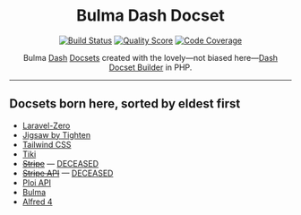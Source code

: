 <h1 align="center">Bulma Dash Docset</h1>

<p align="center">
    <a href="https://travis-ci.com/godbout/bulma-dash-docset"><img src="https://img.shields.io/travis/com/godbout/bulma-dash-docset/master.svg?style=flat-square" alt="Build Status"></a>
    <a href="https://scrutinizer-ci.com/g/godbout/bulma-dash-docset"><img src="https://img.shields.io/scrutinizer/g/godbout/bulma-dash-docset.svg?style=flat-square" alt="Quality Score"></a>
    <a href="https://scrutinizer-ci.com/g/godbout/bulma-dash-docset"><img src="https://scrutinizer-ci.com/g/godbout/bulma-dash-docset/badges/coverage.png?b=master" alt="Code Coverage"></a>
</p>

<p align="center">
    Bulma <a href="https://kapeli.com/dash">Dash</a> <a href="https://kapeli.com/docsets">Docsets</a> created with the lovely—not biased here—<a href="https://github.com/godbout/dash-docset-builder">Dash Docset Builder</a> in PHP.
</p>

___

## Docsets born here, sorted by eldest first

* [Laravel-Zero](https://laravel-zero.com/docs/introduction/)
* [Jigsaw by Tighten](https://jigsaw.tighten.co/docs/installation/)
* [Tailwind CSS](https://tailwindcss.com/docs/installation/)
* [Tiki](https://doc.tiki.org/All-the-Documentation)
* ~~[Stripe](https://stripe.com/docs)~~ — [DECEASED](https://github.com/godbout/dash-docset-builder/tree/stripe/storage/stripe)
* ~~[Stripe API](https://stripe.com/docs/api)~~ — [DECEASED](https://github.com/godbout/dash-docset-builder/tree/stripe-api/storage/stripe-api)
* [Ploi API](https://developers.ploi.io/)
* [Bulma](https://https://bulma.io/)
* [Alfred 4](https://www.alfredapp.com/)
